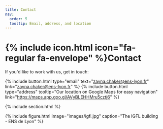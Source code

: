 ```yaml
---
title: Contact
nav:
  order: 5
  tooltip: Email, address, and location
---
```


# {% include icon.html icon="fa-regular fa-envelope" %}Contact

If you'd like to work with us, get in touch:

{%
  include button.html
  type="email"
  text="zayna.chaker@ens-lyon.fr"
  link="zayna.chaker@ens-lyon.fr"
%}
{%
  include button.html
  type="address"
  tooltip="Our location on Google Maps for easy navigation"
  link="https://maps.app.goo.gl/AVyBLEHHMru5cztj6"
%}

{% include section.html %}


{%
  include figure.html
  image="images/igfl.jpg"
  caption="The IGFL building - ENS de Lyon"
%}

